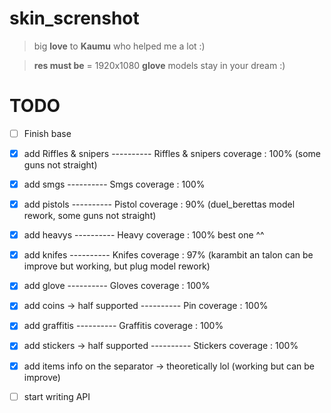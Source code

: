 # skin_screnshot

> big **love** to **Kaumu** who helped me a lot :)

> **res must be** = 1920x1080
> **glove** models stay in your dream :)

# TODO

 - [ ] Finish base
 - [x] add Riffles & snipers
 ---------- Riffles & snipers coverage : 100% (some guns not straight)
 - [x] add smgs 
 ---------- Smgs coverage : 100%
 - [x] add pistols
 ---------- Pistol coverage : 90% (duel_berettas model rework, some guns not straight)
 - [x] add heavys
  ---------- Heavy coverage : 100% best one ^^ 
 - [x] add knifes 
 ---------- Knifes coverage : 97% (karambit an talon can be improve but working, but plug model rework)
 - [x] add glove
  ---------- Gloves coverage : 100% 
 - [x] add coins -> half supported
 ---------- Pin coverage : 100%
 - [x] add graffitis
 ---------- Graffitis coverage : 100%
 - [x] add stickers -> half supported
 ---------- Stickers coverage : 100%
 - [x] add items info on the separator -> theoretically lol (working but can be improve)
 - [ ] start writing API
 
